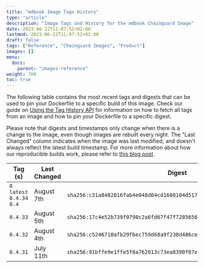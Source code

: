```yaml
---
title: "mdbook Image Tags History"
type: "article"
description: "Image Tags and History for the mdbook Chainguard Image"
date: 2023-06-22T11:07:52+02:00
lastmod: 2023-06-22T11:07:52+02:00
draft: false
tags: ["Reference", "Chainguard Images", "Product"]
images: []
menu:
  docs:
    parent: "images-reference"
weight: 700
toc: true
---
```


The following table contains the most recent tags and digests that can be used to pin your Dockerfile to a specific build of this image. Check our guide on [Using the Tag History API](/chainguard/chainguard-images/using-the-tag-history-api/) for information on how to fetch all tags from an image and how to pin your Dockerfile to a specific digest.

Please note that digests and timestamps only change when there is a change to the image, even though images are rebuilt every night. The "Last Changed" column indicates when the image was last modified, and doesn't always reflect the latest build timestamp. For more information about how our reproducible builds work, please refer to [this blog post](https://www.chainguard.dev/unchained/reproducing-chainguards-reproducible-image-builds).

| Tag (s)                      | Last Changed | Digest                                                                    |
|------------------------------|--------------|---------------------------------------------------------------------------|
|  `0` `latest` `0.4.34` `0.4` | August 7th   | `sha256:c31a8482816fab4e048d04cd1608104d5178804313e6b7c66a53cf3b696f9588` |
|  `0.4.33`                    | August 5th   | `sha256:17c4e52b739f0790c2a6fd67f47f7285656c92b5c0fc3680f75fe97a7089d926` |
|  `0.4.32`                    | August 4th   | `sha256:c5246710afb29fbec759d68a9f238d486ce68d3e000f641e1b94cea3cdcc1a2c` |
|  `0.4.31`                    | July 11th    | `sha256:91bffe9e1ffe5f8a762013c73ea8390f87e0d8b6eff53ee66b855c4118b93df3` |
